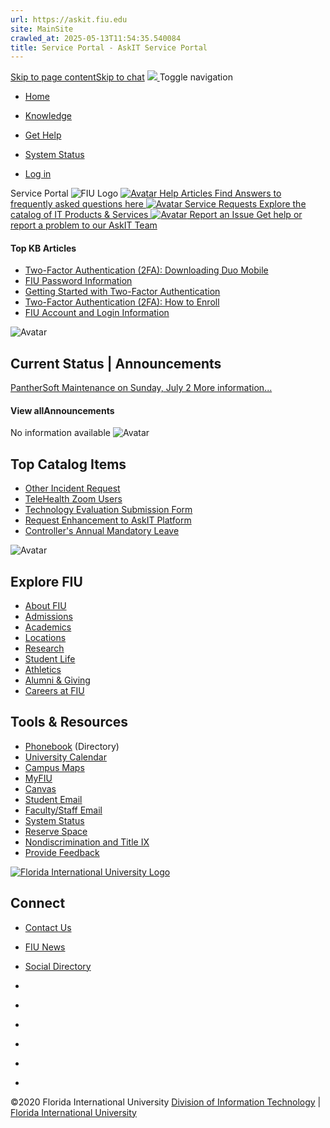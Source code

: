 ```yaml
---
url: https://askit.fiu.edu
site: MainSite
crawled_at: 2025-05-13T11:54:35.540084
title: Service Portal - AskIT Service Portal
---
```


[Skip to page content](javascript:void\(0\))[Skip to chat](javascript:void\(0\))
[ ![](https://fiu.service-now.com/0982e845db92bb80b16af969af9619da.iix) ](https://fiu.service-now.com/sp?id=index) Toggle navigation
  * [ Home ](https://fiu.service-now.com/sp?id=index)
  * [ Knowledge ](https://fiu.service-now.com/sp?id=kb_view2)
  * [ Get Help ](https://fiu.service-now.com/sp?id=sp_gethelp)
  * [ System Status ](https://fiu.service-now.com/sp?id=services_status)


  * [Log in](https://fiu.service-now.com/sp)


Service Portal
![FIU Logo](https://fiu.service-now.com/FIU_logo3.png)
[ ![Avatar](https://fiu.service-now.com/Knowledgepng.png) Help Articles Find Answers to frequently asked questions here ](https://fiu.service-now.com/sp?id=kb_view2) [ ![Avatar](https://fiu.service-now.com/request.png) Service Requests Explore the catalog of IT Products & Services ](https://fiu.service-now.com/sp?id=fiu_services_page) [ ![Avatar](https://fiu.service-now.com/Incident.png) Report an Issue Get help or report a problem to our AskIT Team ](https://fiu.service-now.com/sp?id=sp_gethelp)
#### Top KB Articles
  * [Two-Factor Authentication (2FA): Downloading Duo Mobile](https://fiu.service-now.com/sp?id=kb_article&sys_id=dd81ca14db54fa4019f173921f961945)
  * [FIU Password Information](https://fiu.service-now.com/sp?id=kb_article&sys_id=0e57be03db53e600ff70785e0f961917)
  * [Getting Started with Two-Factor Authentication](https://fiu.service-now.com/sp?id=kb_article&sys_id=b27e224fdbdae4d06455ee0c139619b3)
  * [Two-Factor Authentication (2FA): How to Enroll](https://fiu.service-now.com/sp?id=kb_article&sys_id=a69690bedb0c3200ff70785e0f9619b7)
  * [FIU Account and Login Information](https://fiu.service-now.com/sp?id=kb_article&sys_id=fa1da68bdbdfa600ff70785e0f9619c7)

![Avatar](https://fiu.service-now.com/tria.png)
## Current Status | Announcements 
[ PantherSoft Maintenance on Sunday, July 2  ](https://fiu.service-now.com/sp?id=service_outage&num=ITA0002828&service=61219019dbe453404968fbf9af961949)
[More information...](https://fiu.service-now.com/sp?id=services_status)
#### View allAnnouncements
No information available
![Avatar](https://fiu.service-now.com/tria2.png)
## Top Catalog Items
  * [Other Incident Request](https://fiu.service-now.com/sp?id=sc_cat_item&sys_id=652a1cd2db87e600e7defbec0f96199c)
  * [TeleHealth Zoom Users](https://fiu.service-now.com/sp?id=sc_cat_item&sys_id=b3cab46edb18dcd0ff70785e0f961985)
  * [Technology Evaluation Submission Form](https://fiu.service-now.com/sp?id=sc_cat_item&sys_id=6b95b6ad1bd41e9cf022b9541a4bcbfc)
  * [Request Enhancement to AskIT Platform](https://fiu.service-now.com/sp?id=sc_cat_item&sys_id=4e5b9ae8db832600e7defbec0f961924)
  * [Controller's Annual Mandatory Leave](https://fiu.service-now.com/sp?id=sc_cat_item&sys_id=21a655be1b5035504afcfc451a4bcbd1)

![Avatar](https://fiu.service-now.com/tria3.png)
## Explore FIU
  * [About FIU](https://www.fiu.edu/about/index.html)
  * [Admissions](https://www.fiu.edu/admissions/index.html)
  * [Academics](https://www.fiu.edu/academics/index.html)
  * [Locations](https://www.fiu.edu/locations/index.html)
  * [Research](https://www.fiu.edu/research/index.html)
  * [Student Life](https://www.fiu.edu/student-life/index.html)
  * [Athletics](https://www.fiu.edu/athletics/index.html)
  * [Alumni & Giving](https://www.fiu.edu/alumni-and-giving/index.html)
  * [Careers at FIU](https://hr.fiu.edu/careers/)


## Tools & Resources
  * [Phonebook](https://phonebook.fiu.edu) (Directory)
  * [University Calendar](https://calendar.fiu.edu/)
  * [Campus Maps](http://campusmaps.fiu.edu/)
  * [MyFIU](https://my.fiu.edu/)
  * [Canvas](https://canvas.fiu.edu)
  * [Student Email](http://panthermail.fiu.edu/)
  * [Faculty/Staff Email](http://mail.fiu.edu/)
  * [System Status](https://fiu.service-now.com/sp?id=services_status)
  * [Reserve Space](https://reservespace.fiu.edu/make-reservation/)
  * [Nondiscrimination and Title IX](https://hr.fiu.edu/employees-affiliates/employee-concerns/#discrimination)
  * [Provide Feedback](https://fiu.service-now.com/sp?id=sc_cat_item&sys_id=def33576db60cf40e7defbec0f961958)


[![Florida International University Logo](https://fiu.service-now.com/FIU_Logo.png)](https://www.fiu.edu/)
## Connect
  * [Contact Us](https://www.fiu.edu/about/contact-us/index.html)
  * [FIU News](https://news.fiu.edu/)
  * [Social Directory](https://social.fiu.edu)


  * [](https://www.facebook.com/floridainternational)
  * [](https://twitter.com/fiu)
  * [](https://www.instagram.com/fiuinstagram/)
  * [](https://www.youtube.com/user/FloridaInternational)
  * [](http://fiu.tumblr.com/)
  * [](https://flickr.com/photos/fiu)


©2020 Florida International University [Division of Information Technology](https://it.fiu.edu) | [Florida International University](https://www.fiu.edu/)
